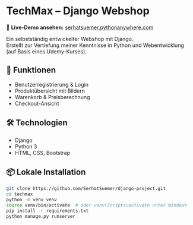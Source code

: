 # TechMax – Django Webshop

🔗 **Live-Demo ansehen:** [serhatsuemer.pythonanywhere.com](https://serhatsuemer.pythonanywhere.com)

Ein selbstständig entwickelter Webshop mit Django.  
Erstellt zur Vertiefung meiner Kenntnisse in Python und Webentwicklung (auf Basis eines Udemy-Kurses).

## 🔧 Funktionen

- Benutzerregistrierung & Login
- Produktübersicht mit Bildern
- Warenkorb & Preisberechnung
- Checkout-Ansicht

## 🛠️ Technologien

- Django
- Python 3
- HTML, CSS, Bootstrap

## 📦 Lokale Installation

```bash
git clone https://github.com/SerhatSuemer/django-project.git
cd techmax
python -m venv venv
source venv/bin/activate  # oder venv\Scripts\activate unter Windows
pip install -r requirements.txt
python manage.py runserver

